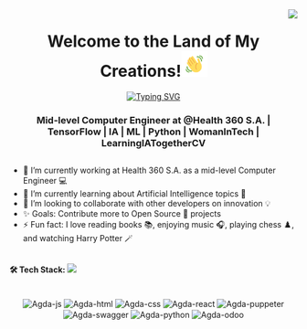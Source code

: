 <img align="right" src="https://visitor-badge.laobi.icu/badge?page_id=AgdaScript.AgdaScript" />

<h1 align="center">Welcome to the Land of My Creations!<img src="https://raw.githubusercontent.com/JeshadKhan/jeshadkhan/main/.github/images/hand_wave.gif" width="45px" height="45px" /></h1>
       
<div align="center">
<a href="https://git.io/typing-svg"><img src="https://readme-typing-svg.demolab.com?font=Fira+Code&pause=1000&color=626164&background=FFFFFF00&center=true&width=435&lines=Hello+World!+%F0%9F%91%8B;It's+Agda+Here+%F0%9F%AB%B6;I'm+a+Computer+Engineer%F0%9F%91%A9%E2%80%8D%F0%9F%92%BB;and+a+Wizard+on+Training+%F0%9F%A7%99%E2%80%8D%E2%99%80%EF%B8%8F;From+Cape+Verde%F0%9F%8C%8D" alt="Typing SVG" /></a>
</div>

<div align="center">
<h3>Mid-level Computer Engineer at @Health 360 S.A. | TensorFlow | IA | ML | Python | WomanInTech | LearningIATogetherCV</h3>
</div>
<!--<hr/>-->

##

<!-- <img src="https://raw.githubusercontent.com/JeshadKhan/jeshadkhan/main/.github/images/dev_working.gif" alt="" align="right" height="125"/> -->
<!-- <img src="https://giphy.com/embed/LMcB8XospGZO8UQq87" align="right" height="125" width="125"/> 
<iframe src="https://giphy.com/embed/LMcB8XospGZO8UQq87" width="480" height="271" style="" frameBorder="0" class="giphy-embed" allowFullScreen></iframe><p><a href="https://giphy.com/gifs/Pluralsight-girl-woman-pluralsight-LMcB8XospGZO8UQq87">via GIPHY</a></p>
-->
 
 <img src="https://media3.giphy.com/media/v1.Y2lkPTc5MGI3NjExdHp6c3k2YXg0Zmt0NGYxMXl6NjVuOHpzbmZybmR2ZHBjemh6bmRnYyZlcD12MV9pbnRlcm5hbF9naWZfYnlfaWQmY3Q9Zw/LMcB8XospGZO8UQq87/giphy.gif" alt="" align="right" height="125"/>

- 🔭 I’m currently working at Health 360 S.A. as a mid-level Computer Engineer 💻
- 🌱 I’m currently learning about Artificial Intelligence topics 💫
- 👯 I’m looking to collaborate with other developers on innovation 💡
- ✨ Goals: Contribute more to Open Source 🎯 projects
- ⚡ Fun fact: I love reading books 📚, enjoying music 🎧, playing chess ♟️, and watching Harry Potter 🪄

##


#### 🛠️ Tech Stack: <a href="#"><img src="https://media2.giphy.com/media/QssGEmpkyEOhBCb7e1/giphy.gif?cid=ecf05e47a0n3gi1bfqntqmob8g9aid1oyj2wr3ds3mg700bl&rid=giphy.gif" height="30px"></a>
<p>
  <div  align="center"><br>
  <img  align="center" alt="Agda-js" height="30" width="40" src="https://cdn.jsdelivr.net/gh/devicons/devicon@latest/icons/javascript/javascript-original.svg" />
  <img align="center" alt="Agda-html" height="30" width="40" src="https://cdn.jsdelivr.net/gh/devicons/devicon@latest/icons/html5/html5-original.svg" />
  <img align="center" alt="Agda-css" height="30" width="40" src="https://cdn.jsdelivr.net/gh/devicons/devicon@latest/icons/css3/css3-original.svg" />
  <img align="center" alt="Agda-react" height="30" width="40" src="https://cdn.jsdelivr.net/gh/devicons/devicon@latest/icons/react/react-original.svg" />
  <img align="center" alt="Agda-puppeter" height="30" width="40" src="https://cdn.jsdelivr.net/gh/devicons/devicon@latest/icons/puppeteer/puppeteer-original.svg" />
  <img align="center" alt="Agda-swagger" height="30" width="40" src="https://cdn.jsdelivr.net/gh/devicons/devicon@latest/icons/swagger/swagger-original.svg" />
  <img align="center" alt="Agda-python" height="30" width="40" src="https://cdn.jsdelivr.net/gh/devicons/devicon@latest/icons/python/python-original.svg" />
  <img align="center" alt="Agda-odoo" height="35" width="35" src="https://assets-global.website-files.com/6407282fb8fd3f5e4f21e2b0/64a549dcb32e55a254d52cd2_HrEG0mz7dPoT60cskCyU1mrzta40Ky1heqhJVrPf4MQ.png" />
</div>
  
</p>

##






<!--
**AgdaScript/AgdaScript** is a ✨ _special_ ✨ repository because its `README.md` (this file) appears on your GitHub profile.

Here are some ideas to get you started:

- 🔭 I’m currently working on ...
- 🌱 I’m currently learning ...
- 👯 I’m looking to collaborate on ...
- 🤔 I’m looking for help with ...
- 💬 Ask me about ...
- 📫 How to reach me: ...
- 😄 Pronouns: ...
- ⚡ Fun fact: ...

<div  align="center">
  <ul margin="0">
    <li>🔭 I am currently working on Artificial Intelligence projects</li>
    <li>🌱 I’m currently learning machine learning with Python and TensorFlow</li>
    <li>📫 How to reach me: lopesagdalopes@gmail.com</li>
    <li>😄 Pronouns: she/her</li>
    <li>⚡ Fun fact: I like Harry Potter🪄</li>
  </ul>
</div>
<h3 align="center">About Me:</h3>

<div align="center">

  <p>🔭 I am currently working on Artificial Intelligence projects</p>
  <p>🌱 I’m currently learning machine learning with Python and TensorFlow</p>
  <p>📫 How to reach me: lopesagdalopes@gmail.com</p>
  <p>😄 Pronouns: she/her</p>
  <p>⚡ Fun fact: I like Harry Potter🪄</p>

</div>

<div style="text-align: center;">
    <ul style="display: inline-block; text-align: left;">
        <li>Item 1</li>
        <li>Item 2</li>
        <li>Item 3</li>
    </ul>
</div>


<div  style=margin-top: 20px;">
  <a href="https://github.com/AgdaScript">
    <img height="180em" src="https://github-readme-stats.vercel.app/api?username=AgdaScript&show_icons=true&theme=dracula&include_all_commits=true&count_private=true"/>
    <img height="180em" src="https://github-readme-stats.vercel.app/api/top-langs/?username=AgdaScript&layout=compact&langs_count=16&theme=dracula"/>
  </a>
</div>

<div id="header" align="center">
  <img src="https://1.bp.blogspot.com/-JoBGJ5Oky18/XQkrEua4gYI/AAAAAAAATUQ/fHET-Jfgul0gFU7_XamNRhqEckR5xFa7ACLcBGAs/s1600/neural.gif" width="800"/>
</div>
-->
